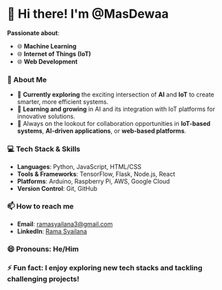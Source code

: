 # 👋 Hi there! I'm **@MasDewaa**

**Passionate about**:  
- 🌐 **Machine Learning**  
- 🌐 **Internet of Things (IoT)**  
- 🌐 **Web Development**

### 🚀 About Me
- 🔭 **Currently exploring** the exciting intersection of **AI** and **IoT** to create smarter, more efficient systems.  
- 🌱 **Learning and growing** in AI and its integration with IoT platforms for innovative solutions.  
- 💼 Always on the lookout for collaboration opportunities in **IoT-based systems**, **AI-driven applications**, or **web-based platforms**.

### 💻 Tech Stack & Skills
- **Languages**: Python, JavaScript, HTML/CSS  
- **Tools & Frameworks**: TensorFlow, Flask, Node.js, React  
- **Platforms**: Arduino, Raspberry Pi, AWS, Google Cloud  
- **Version Control**: Git, GitHub

### 📫 How to reach me
- **Email**: [ramasyailana3@gmail.com](mailto:ramasyailana3@gmail.com)  
- **LinkedIn**: [Rama Syailana](https://www.linkedin.com/in/ramasyailana/)

### 😄 Pronouns: **He/Him**  
### ⚡ Fun fact: I enjoy exploring new tech stacks and tackling challenging projects!
